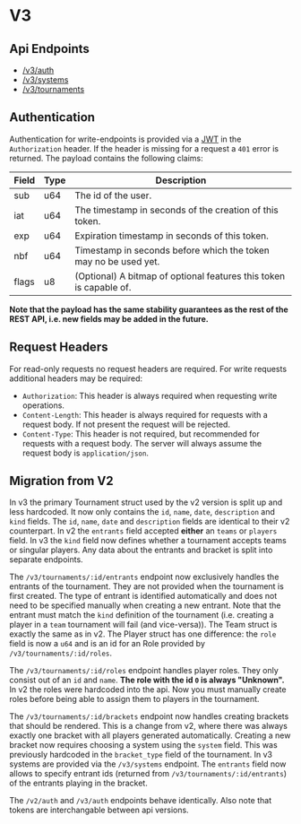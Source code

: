 # V3

## Api Endpoints

- [/v3/auth](auth.md)
- [/v3/systems](systems.md)
- [/v3/tournaments](tournaments.md)

## Authentication

Authentication for write-endpoints is provided via a [JWT](https://jwt.io) in the `Authorization` header. If the header is missing for a request a `401` error
is returned. The payload contains the following claims:

| Field | Type  | Description                                                        |
| ----- | ----- | ------------------------------------------------------------------ |
| sub   | u64   | The id of the user.                                                |
| iat   | u64   | The timestamp in seconds of the creation of this token.            |
| exp   | u64   | Expiration timestamp in seconds of this token.                     |
| nbf   | u64   | Timestamp in seconds before which the token may no be used yet.    |
| flags  | u8    | (Optional) A bitmap of optional features this token is capable of. |

**Note that the payload has the same stability guarantees as the rest of the REST API, i.e. new fields may be added in the future.**

## Request Headers

For read-only requests no request headers are required. For write requests additional headers may be required:

- `Authorization`: This header is always required when requesting write operations.
- `Content-Length`: This header is always required for requests with a request body. If not present the request will be rejected.
- `Content-Type`: This header is not required, but recommended for requests with a request body. The server will always assume the request body is `application/json`.

## Migration from V2

In v3 the primary Tournament struct used by the v2 version is split up and less hardcoded. It now only contains the `id`, `name`, `date`, `description` and `kind` fields. The `id`, `name`, `date` and `description` fields are identical to their v2 counterpart. In v2 the `entrants` field accepted **either** an `teams` or `players` field. In v3 the `kind` field now defines whether a tournament accepts teams or singular players. Any data about the entrants and bracket is split into separate endpoints.

The `/v3/tournaments/:id/entrants` endpoint now exclusively handles the entrants of the tournament. They are not provided when the tournament is first created. The type of entrant is identified automatically and does not need to be specified manually when creating a new entrant. Note that the entrant must match the `kind` definition of the tournament (i.e. creating a player in a `team` tournament will fail (and vice-versa)). The Team struct is exactly the same as in v2. The Player struct has one difference: the `role` field is now a `u64` and is an id for an Role provided by `/v3/tournaments/:id/roles`.

The `/v3/tournaments/:id/roles` endpoint handles player roles. They only consist out of an `id` and `name`. **The role with the id `0` is always "Unknown".** In v2 the roles were hardcoded into the api. Now you must manually create roles before being able to assign them to players in the tournament.

The `/v3/tournaments/:id/brackets` endpoint now handles creating brackets that should be rendered. This is a change from v2, where there was always exactly one bracket with all players generated automatically. Creating a new bracket now requires choosing a system using the `system` field. This was previously hardcoded in the `bracket_type` field of the tournament. In v3 systems are provided via the `/v3/systems` endpoint. The `entrants` field now allows to specify entrant ids (returned from `/v3/tournaments/:id/entrants`) of the entrants playing in the bracket.

The `/v2/auth` and `/v3/auth` endpoints behave identically. Also note that tokens are interchangable between api versions.
